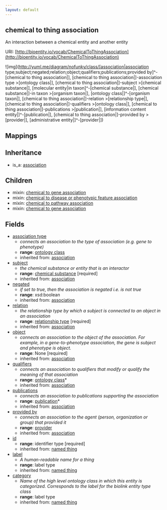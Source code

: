 ```yaml
---
layout: default
---
```


## chemical to thing association


An interaction between a chemical entity and another entity

URI: [http://bioentity.io/vocab/ChemicalToThingAssociation](http://bioentity.io/vocab/ChemicalToThingAssociation)


![img](http://yuml.me/diagram/nofunky/class/[association|association type;subject;negated;relation;object;qualifiers;publications;provided by]^-[chemical to thing association|], [chemical to thing association|]-association type >[ontology class|], [chemical to thing association|]-subject >[chemical substance|], [molecular entity|in taxon]^-[chemical substance|], [chemical substance|]-in taxon >[organism taxon|], [ontology class|]^-[organism taxon|], [chemical to thing association|]-relation >[relationship type|], [chemical to thing association|]-qualifiers >[ontology class|], [chemical to thing association|]-publications >[publication|], [information content entity|]^-[publication|], [chemical to thing association|]-provided by >[provider|], [administrative entity|]^-[provider|])
## Mappings


## Inheritance

 *  is_a: [association](Association.html)

## Children

 *  mixin: [chemical to gene association](ChemicalToGeneAssociation.html)
 *  mixin: [chemical to disease or phenotypic feature association](ChemicalToDiseaseOrPhenotypicFeatureAssociation.html)
 *  mixin: [chemical to pathway association](ChemicalToPathwayAssociation.html)
 *  mixin: [chemical to gene association](ChemicalToGeneAssociation.html)


## Fields

 * [association type](association_type.html)
    * _connects an association to the type of association (e.g. gene to phenotype)_
    * __range__: [ontology class](OntologyClass.html)
    * inherited from: [association](Association.html)
 * [subject](subject.html)
    * _the chemical substance or entity that is an interactor_
    * __range__: [chemical substance](ChemicalSubstance.html) [required]
    * inherited from: [association](Association.html)
 * [negated](negated.html)
    * _if set to true, then the association is negated i.e. is not true_
    * __range__: xsd:boolean
    * inherited from: [association](Association.html)
 * [relation](relation.html)
    * _the relationship type by which a subject is connected to an object in an association_
    * __range__: [relationship type](RelationshipType.html) [required]
    * inherited from: [association](Association.html)
 * [object](object.html)
    * _connects an association to the object of the association. For example, in a gene-to-phenotype association, the gene is subject and phenotype is object._
    * __range__: None [required]
    * inherited from: [association](Association.html)
 * [qualifiers](qualifiers.html)
    * _connects an association to qualifiers that modify or qualify the meaning of that association_
    * __range__: [ontology class](OntologyClass.html)*
    * inherited from: [association](Association.html)
 * [publications](publications.html)
    * _connects an association to publications supporting the association_
    * __range__: [publication](Publication.html)*
    * inherited from: [association](Association.html)
 * [provided by](provided_by.html)
    * _connects an association to the agent (person, organization or group) that provided it_
    * __range__: [provider](Provider.html)
    * inherited from: [association](Association.html)
 * [id](id.html)
    * __range__: identifier type [required]
    * inherited from: [named thing](NamedThing.html)
 * [label](label.html)
    * _A human-readable name for a thing_
    * __range__: label type
    * inherited from: [named thing](NamedThing.html)
 * [category](category.html)
    * _Name of the high level ontology class in which this entity is categorized. Corresponds to the label for the biolink entity type class_
    * __range__: label type
    * inherited from: [named thing](NamedThing.html)
